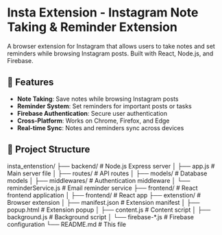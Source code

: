 # Insta Extension - Instagram Note Taking & Reminder Extension

A browser extension for Instagram that allows users to take notes and set reminders while browsing Instagram posts. Built with React, Node.js, and Firebase.

## 🚀 Features

- **Note Taking**: Save notes while browsing Instagram posts
- **Reminder System**: Set reminders for important posts or tasks
- **Firebase Authentication**: Secure user authentication
- **Cross-Platform**: Works on Chrome, Firefox, and Edge
- **Real-time Sync**: Notes and reminders sync across devices

## 📁 Project Structure

insta_entenstion/
├── backend/                 # Node.js Express server
│   ├── app.js              # Main server file
│   ├── routes/             # API routes
│   ├── models/             # Database models
│   ├── middlewares/        # Authentication middleware
│   └── reminderService.js  # Email reminder service
├── frontend/               # React frontend application
│   ├── frontend/           # React app
├── extenstion/            # Browser extension
│   ├── manifest.json      # Extension manifest
│   ├── popup.html         # Extension popup
│   ├── content.js         # Content script
│   ├── background.js      # Background script
│   └── firebase-*.js      # Firebase configuration
└── README.md              # This file



